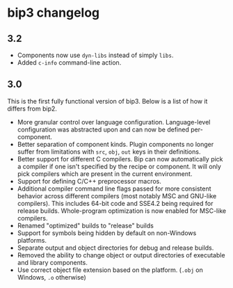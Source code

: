 # bip3 changelog

## 3.2

* Components now use `dyn-libs` instead of simply `libs`.
* Added `c-info` command-line action.

## 3.0

This is the first fully functional version of bip3. Below is a list of how it
differs from bip2.

* More granular control over language configuration. Language-level
  configuration was abstracted upon and can now be defined per-component.
* Better separation of component kinds. Plugin components no longer suffer from
  limitations with `src`, `obj`, `out` keys in their definitions.
* Better support for different C compilers. Bip can now automatically pick a
  compiler if one isn't specified by the recipe or component. It will only pick
  compilers which are present in the current environment.
* Support for defining C/C++ preprocessor macros.
* Additional compiler command line flags passed for more consistent behavior
  across different compilers (most notably MSC and GNU-like compilers). This
  includes 64-bit code and SSE4.2 being required for release builds.
  Whole-program optimization is now enabled for MSC-like compilers.
* Renamed "optimized" builds to "release" builds
* Support for symbols being hidden by default on non-Windows platforms.
* Separate output and object directories for debug and release builds.
* Removed the ability to change object or output directories of executable and
  library components.
* Use correct object file extension based on the platform. (`.obj` on Windows,
  `.o` otherwise)
